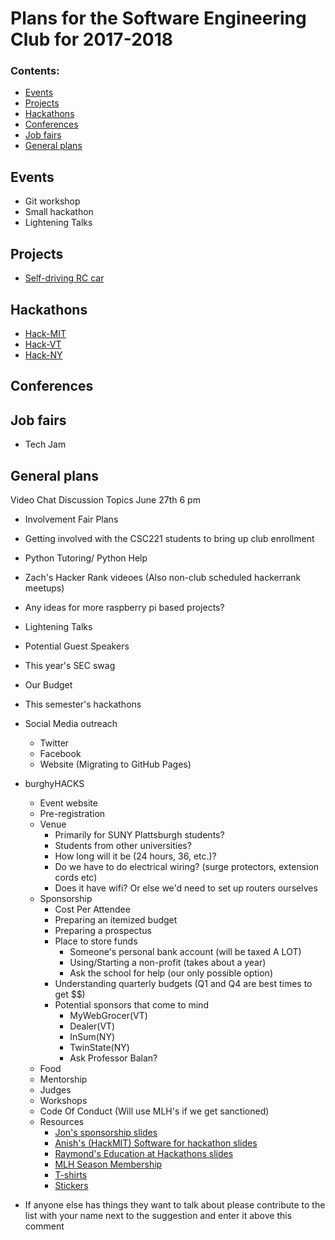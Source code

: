 # Plans for the Software Engineering Club for 2017-2018
### Contents:
* [Events](https://github.com/PlattsSEC/club-plans-2017-2018/blob/master/README.md#events)
* [Projects](https://github.com/PlattsSEC/club-plans-2017-2018/blob/master/README.md#projects)
* [Hackathons](https://github.com/PlattsSEC/club-plans-2017-2018/tree/master#hackathons)
* [Conferences](https://github.com/PlattsSEC/club-plans-2017-2018/tree/master#conferences)
* [Job fairs](https://github.com/PlattsSEC/club-plans-2017-2018/tree/master#job-fairs)
* [General plans](https://github.com/PlattsSEC/club-plans-2017-2018/tree/master#general-plans)

## Events
* Git workshop
* Small hackathon
* Lightening Talks

## Projects
* [Self-driving RC car](https://github.com/PlattsSEC/rpi_self_driving_RC_car)

## Hackathons
* [Hack-MIT](https://hackmit.org/)
* [Hack-VT](http://www.hackvt.org/)
* [Hack-NY](http://hackny.org/hackathon/)

## Conferences

## Job fairs
* Tech Jam

## General plans

Video Chat Discussion Topics June 27th 6 pm
* Involvement Fair Plans
* Getting involved with the CSC221 students to bring up club enrollment
* Python Tutoring/ Python Help 
* Zach's Hacker Rank videoes (Also non-club scheduled hackerrank meetups)
* Any ideas for more raspberry pi based projects?
* Lightening Talks
* Potential Guest Speakers
* This year's SEC swag
* Our Budget
* This semester's hackathons
* Social Media outreach
    * Twitter
    * Facebook
    * Website (Migrating to GitHub Pages)
* burghyHACKS
    * Event website
    * Pre-registration
    * Venue
        * Primarily for SUNY Plattsburgh students?
        * Students from other universities?
        * How long will it be (24 hours, 36, etc.)?
        * Do we have to do electrical wiring? (surge protectors, extension cords etc)
        * Does it have wifi? Or else we'd need to set up routers ourselves
    * Sponsorship
        * Cost Per Attendee
        * Preparing an itemized budget
        * Preparing a prospectus
        * Place to store funds
            * Someone's personal bank account (will be taxed A LOT)
            * Using/Starting a non-profit (takes about a year)
            * Ask the school for help (our only possible option)
        * Understanding quarterly budgets (Q1 and Q4 are best times to get $$)
        * Potential sponsors that come to mind
            * MyWebGrocer(VT)
            * Dealer(VT)
            * InSum(NY)
            * TwinState(NY)
            * Ask Professor Balan?
    * Food
    * Mentorship
    * Judges
    * Workshops
    * Code Of Conduct (Will use MLH's if we get sanctioned)
    * Resources
        * [Jon's sponsorship slides](https://www.slideshare.net/JonMarkGo/mlh-hackcon-iv-hackathon-sponsorship-101-workshop)
        * [Anish's (HackMIT) Software for hackathon slides](https://docs.google.com/presentation/d/1PBcHSXYEPOphFGQ6-qMfnSGD6VVLSR-LKn7qQzgdjyQ/edit#slide=id.p)
        * [Raymond's Education at Hackathons slides](http://www.raymondxu.io/hackcon16.pdf)
        * [MLH Season Membership](https://mlh.io/event-membership)
        * [T-shirts](https://undergroundshirts.com/)
        * [Stickers](https://www.stickermule.com/)
        
* If anyone else has things they want to talk about please contribute to the list with your name next to the suggestion and enter it above this comment
